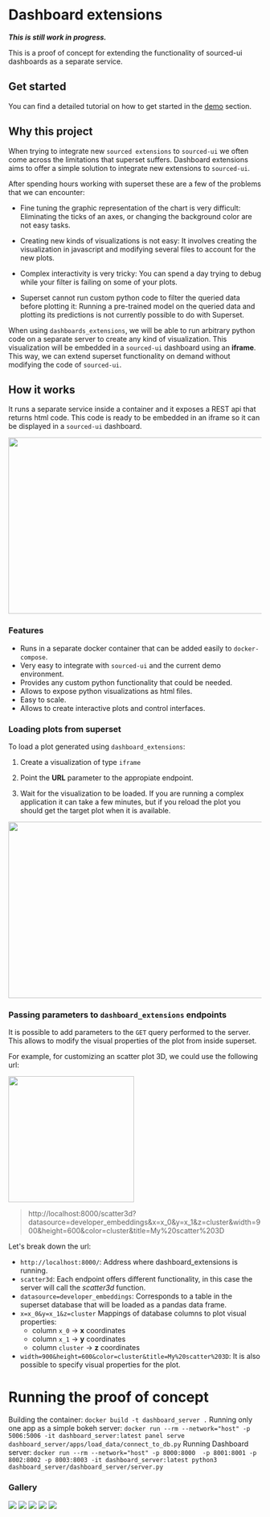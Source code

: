 
# Dashboard extensions

***This is still work in progress.***

This is a proof of concept for extending the functionality of sourced-ui dashboards as a separate service.

## Get started
You can find a detailed tutorial on how to get started in the [demo](markdown/demo.md) section.

## Why this project

When trying to integrate new `sourced extensions` to `sourced-ui` we often come across the limitations that
superset suffers. Dashboard extensions aims to offer a simple solution to integrate new extensions to `sourced-ui`.

After spending hours working with superset these are a few of the problems that we can encounter:

- Fine tuning the graphic representation of the chart is very difficult: Eliminating the ticks of an axes, or
changing the background color are not easy tasks.

- Creating new kinds of visualizations is not easy: It involves creating the visualization in javascript
 and modifying several files to account for the new plots.
 
- Complex interactivity is very tricky: You can spend a day trying to debug while your filter is failing on some of your plots.

- Superset cannot run custom python code to filter the queried data before plotting it: Running a 
pre-trained model on the queried data and plotting its predictions is not currently possible to do with Superset.

When using `dashboards_extensions`, we will be able to run arbitrary python code on a separate server 
to create any kind of visualization. This visualization will be embedded in a `sourced-ui` dashboard using an **iframe**. 
This way, we can extend superset functionality on demand without modifying the code of `sourced-ui`.

## How it works

It runs a separate service inside a container and it exposes a REST api that returns html code. 
This code is ready to be embedded in an iframe so it can be displayed in a `sourced-ui` dashboard.

<img src="images/dashboard_extensions.png" width="800" height="350" />

### Features

- Runs in a separate docker container that can be added easily to `docker-compose`.
- Very easy to integrate with `sourced-ui` and the current demo environment.
- Provides any custom python functionality that could be needed.
- Allows to expose python visualizations as html files.
- Easy to scale.
- Allows to create interactive plots and control interfaces.

### Loading plots from superset

To load a plot generated using `dashboard_extensions`:

1. Create a visualization of type `iframe`

2. Point the **URL** parameter to the appropiate endpoint.

3. Wait for the visualization to be loaded. If you are running a complex application it can take a few minutes, but if you reload the plot you should get the target plot when it is available.

<img src="images/creating_new_plots.png" width="600" height="350" />

### Passing parameters to `dashboard_extensions` endpoints

It is possible to add parameters to the `GET` query performed to the server. This allows to modify 
the visual properties of the plot from inside superset.

For example, for customizing an scatter plot 3D, we could use the following url:

<img src="images/scatter_3d.png" width="250" height="250" align="center"/>

> http://localhost:8000/scatter3d?datasource=developer_embeddings&x=x_0&y=x_1&z=cluster&width=900&height=600&color=cluster&title=My%20scatter%203D

Let's break down the url:

- `http://localhost:8000/`: Address where dashboard_extensions is running.
- `scatter3d`: Each endpoint offers different functionality, in this case the server will call the *scatter3d* function.
- `datasource=developer_embeddings`: Corresponds to a table in the superset database that will be loaded as a pandas data frame.
- `x=x_0&y=x_1&z=cluster` Mappings of database columns to plot visual properties:
    * column `x_0` -> **x** coordinates
    * column `x_1` -> **y** coordinates
    * column `cluster` -> **z** coordinates
- `width=900&height=600&color=cluster&title=My%20scatter%203D`: It is also possible to specify visual properties for the plot.

# Running the proof of concept

Building the container:
`docker build -t dashboard_server .`
Running only one app as a simple bokeh server:
`docker run --rm --network="host" -p 5006:5006 -it dashboard_server:latest panel serve dashboard_server/apps/load_data/connect_to_db.py`
Running Dashboard server:
`docker run --rm --network="host" -p 8000:8000  -p 8001:8001 -p 8002:8002 -p 8003:8003 -it dashboard_server:latest python3  dashboard_server/dashboard_server/server.py`

### Gallery
![](images/app_inside_dashboard.png)
![](images/dashboard_embeddings.png)
![](images/custom_dashboards.png)
![](images/on_demand_extensions.png)
![](images/interactive_app.png)